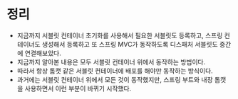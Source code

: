 # 정리

- 지금까지 서블릿 컨테이너 초기화를 사용해서 필요한 서블릿도 등록하고, 스프링 컨테이너도 생성해서 등록하고 또 
  스프링 MVC가 동작하도록 디스패처 서블릿도 중간에 연결해보았다.
- 지금까지 알아본 내용은 모두 서블릿 컨테이너 위에서 동작하는 방법이다.
- 따라서 항상 톰캣 같은 서블릿 컨테이너에 배포를 해야만 동작하는 방식이다.
- 과거에는 서블릿 컨테이너 위에서 모든 것이 동작했지만, 스프링 부트와 내장 톰캣을 사용하면서 이런 부분이 바뀌기 시작했다.

